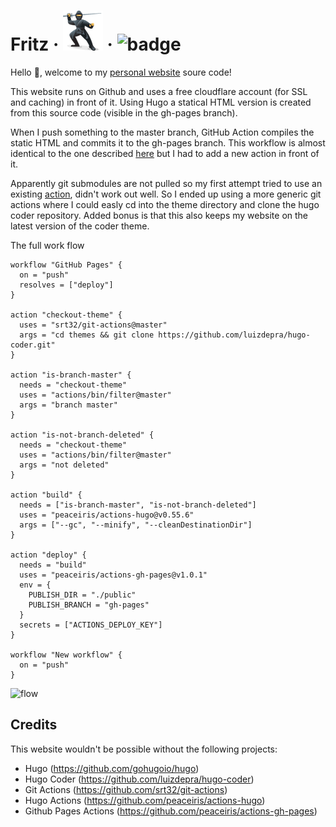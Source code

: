 # Fritz · ![ninja](/static/img/ninja.png) · ![badge](https://action-badges.now.sh/JanStevens/fritz.github.io)

Hello :wave:, welcome to my [personal website](https://fritz.ninja) soure code!

This website runs on Github and uses a free cloudflare account (for SSL and caching) in front of it. Using Hugo a statical HTML version is created from this source code (visible in the gh-pages branch).

When I push something to the master branch, GitHub Action compiles the static HTML and commits it to the gh-pages branch. This workflow is almost identical to the one described [here](https://github.com/peaceiris/actions-hugo) but I had to add a new action in front of it. 

Apparently git submodules are not pulled so my first attempt tried to use an existing [action](https://github.com/chris-short/github-action-git-submodules), didn't work out well. So I ended up using a more generic git actions where I could easly cd into the theme directory and clone the hugo coder repository. Added bonus is that this also keeps my website on the latest version of the coder theme.

The full work flow
```hcl
workflow "GitHub Pages" {
  on = "push"
  resolves = ["deploy"]
}

action "checkout-theme" {
  uses = "srt32/git-actions@master"
  args = "cd themes && git clone https://github.com/luizdepra/hugo-coder.git"
}

action "is-branch-master" {
  needs = "checkout-theme"
  uses = "actions/bin/filter@master"
  args = "branch master"
}

action "is-not-branch-deleted" {
  needs = "checkout-theme"
  uses = "actions/bin/filter@master"
  args = "not deleted"
}

action "build" {
  needs = ["is-branch-master", "is-not-branch-deleted"]
  uses = "peaceiris/actions-hugo@v0.55.6"
  args = ["--gc", "--minify", "--cleanDestinationDir"]
}

action "deploy" {
  needs = "build"
  uses = "peaceiris/actions-gh-pages@v1.0.1"
  env = {
    PUBLISH_DIR = "./public"
    PUBLISH_BRANCH = "gh-pages"
  }
  secrets = ["ACTIONS_DEPLOY_KEY"]
}

workflow "New workflow" {
  on = "push"
}
```

![flow](.github/main.workflow)

## Credits

This website wouldn't be possible without the following projects:

- Hugo (https://github.com/gohugoio/hugo)
- Hugo Coder (https://github.com/luizdepra/hugo-coder)
- Git Actions (https://github.com/srt32/git-actions)
- Hugo Actions (https://github.com/peaceiris/actions-hugo)
- Github Pages Actions (https://github.com/peaceiris/actions-gh-pages)
